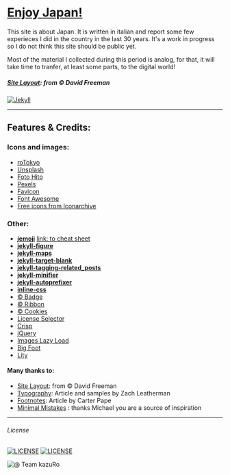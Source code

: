 # [Enjoy Japan!](https://rotokyo.github.io/blog)

This site is about Japan.
It is written in italian and report some few experieces I did in the country in the last 30 years. It's a work in progress so I do not think this site should be public yet.

Most of the material I collected during this period is analog, for that, it will take time to tranfer, at least some parts, to the digital world!

##### [**Site Layout**][layout]: from © David Freeman

[![Jekyll](https://img.shields.io/badge/jekyll---ver%203.8.5---blue.svg)](https://jekyllrb.com/)

---

## Features & Credits:

### Icons and images:
- [roTokyo](https://rotokyo.github.io)
- [Unsplash](https://unsplash.com)
- [Foto Hito](https://photohito.com)
- [Pexels](https://www.pexels.com)
- [Favicon](https://realfavicongenerator.net)
- [Font Awesome](http://fontawesome.io/)
- [Free icons from Iconarchive](http://www.iconarchive.com)

### Other:
- [**jemoji**](https://github.com/jekyll/jemoji) [link: to cheat sheet](https://www.webfx.com/tools/emoji-cheat-sheet/)
- [**jekyll-figure**](https://github.com/paulrobertlloyd/jekyll-figure)
- [**jekyll-maps**](https://github.com/ayastreb/jekyll-maps)
- [**jekyll-target-blank**](https://github.com/keithmifsud/jekyll-target-blank)
- [**jekyll-tagging-related_posts**](https://github.com/toshimaru/jekyll-tagging-related_posts)
- [**jekyll-minifier**](https://github.com/digitalsparky/jekyll-minifier)
- [**jekyll-autoprefixer**](https://github.com/vwochnik/jekyll-autoprefixer)
- [**inline-css**](https://jonathanjanssens.com/blog/jekyll-inline-css/)
- [ © Badge](https://shields.io/)
- [ © Ribbon](https://github.com/simonwhitaker/github-fork-ribbon-css)
- [ © Cookies](https://jekyllcodex.org)
- [License Selector](https://ufal.github.io/public-license-selector/)
- [Crisp](app.crisp.chat)
- [jQuery](http://jquery.com/)
- [Images Lazy Load](https://github.com/craigbuckler/progressive-image.js)
- [Big Foot](http://www.bigfootjs.com)
- [Lity](http://sorgalla.com/lity)

#### Many thanks to:
- [Site Layout][layout]: from © David Freeman
- [Typography][typography]: Article and samples by Zach Leatherman
- [Footnotes][footnotes]: Article by Carter Pape
- [Minimal Mistakes](https://github.com/mmistakes/minimal-mistakes) : thanks Michael you are a source of inspiration

[layout]: https://artemsheludko.github.io/flexible-jekyll/
[typography]: https://www.zachleat.com/web/comprehensive-webfonts/
[footnotes]: https://carterpape.com/the-blog/making-carterpape.com/round-it-out-and-fix-the-footnotes#fn:gruber-footnote-symbol

---

###### License
[![LICENSE](https://img.shields.io/badge/Personal%20Data%20Protected%20by%3A-EU%20GDPR%20Law-orange)](https://europa.eu/youreurope/business/dealing-with-customers/data-protection/data-protection-gdpr/index_en.htm) [![LICENSE](https://img.shields.io/badge/roTokyo%20pictures-CC--BY--NC--ND%204.0-orange)](https://creativecommons.org/licenses/by-nc-nd/4.0/)  

![@ Team kazuRo](https://img.shields.io/badge/@%20Team%20kazuRo%20%3A%20-%20%20We%20are%20humans!-informational)
